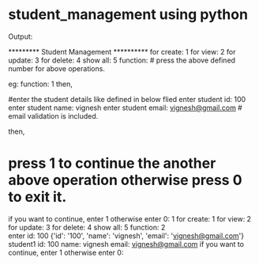 # student_management using python

Output:

********* Student Management **********
for create: 1 
for view: 2 
for update: 3 
for delete: 4 
show all: 5
function: # press the above defined number for above operations.

eg: function: 1
then,

#enter the student details like defined in below flied
enter student id: 100
enter student name: vignesh
enter student email: vignesh@gmail.com # email validation is included.

then,

# press 1 to continue the another above operation otherwise press 0 to exit it.
if you want to continue, enter 1 otherwise enter 0: 1
for create: 1 
for view: 2 
for update: 3 
for delete: 4 
show all: 5
function: 2   
enter id: 100
{'id': '100', 'name': 'vignesh', 'email': 'vignesh@gmail.com'}
       student1
id: 100
name: vignesh
email: vignesh@gmail.com
if you want to continue, enter 1 otherwise enter 0: 
